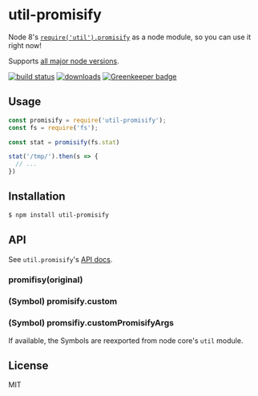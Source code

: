 
# util-promisify

Node 8's [`require('util').promisify`](https://nodejs.org/api/util.html#util_util_promisify_original) as a node module, so you can use it right now!

Supports [all major node versions](https://github.com/nodejs/LTS#lts-schedule1).

[![build status](https://secure.travis-ci.org/juliangruber/util-promisify.svg)](http://travis-ci.org/juliangruber/util-promisify)
[![downloads](https://img.shields.io/npm/dm/util-promisify.svg)](https://www.npmjs.org/package/util-promisify)
[![Greenkeeper badge](https://badges.greenkeeper.io/juliangruber/util-promisify.svg)](https://greenkeeper.io/)

## Usage

```js
const promisify = require('util-promisify');
const fs = require('fs');

const stat = promisify(fs.stat)

stat('/tmp/').then(s => {
  // ...
})
```

## Installation

```bash
$ npm install util-promisify
```

## API

See `util.promisify`'s [API docs](https://nodejs.org/api/util.html#util_util_promisify_original).

### promifisy(original)
### (Symbol) promisify.custom
### (Symbol) promsifiy.customPromisifyArgs

If available, the Symbols are reexported from node core's `util` module.

## License

MIT
